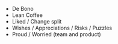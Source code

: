 * De Bono
* Lean Coffee
* Liked / Change split
* Wishes / Appreciations / Risks / Puzzles
* Proud / Worried (team and product)